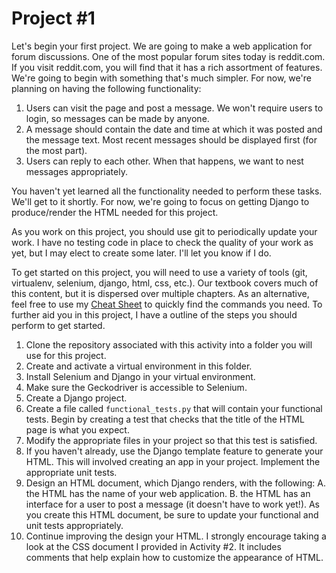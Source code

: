 # Project #1

Let's begin your first project. We are going to make a web application
for forum discussions. One of the most popular forum sites today
is reddit.com. If you visit reddit.com, you will find that
it has a rich assortment of features. We're going to begin with something
that's much simpler. For now, we're planning on having the following
functionality:

1. Users can visit the page and post a message. We won't require
users to login, so messages can be made by anyone.
2. A message should contain the date and time at which it was posted
and the message text. Most recent messages should be displayed first
(for the most part).
3. Users can reply to each other. When that happens, we want to nest
messages appropriately.

You haven't yet learned all the functionality needed to perform
these tasks. We'll get to it shortly. For now, we're going to focus
on getting Django to produce/render the HTML needed for this project.

As you work on this project, you should use git to periodically
update your work. I have no testing code in place to check the quality
of your work as yet, but I may elect to create some later. I'll let
you know if I do.

To get started on this project, you will need to use a variety of tools
(git, virtualenv, selenium, django, html, css, etc.). Our textbook
covers much of this content, but it is dispersed over multiple chapters.
As an alternative, feel free to use my 
[Cheat Sheet](https://github.com/brandonbate/Cheat-Sheet)
to quickly find the commands you need. To further aid you in this
project, I have a outline of the steps you should perform to get
started.

1. Clone the repository associated with this activity
into a folder you will use for this project.
2. Create and activate a virtual environment in this folder.
3. Install Selenium and Django in your virtual environment.
4. Make sure the Geckodriver is accessible to Selenium.
5. Create a Django project.
6. Create a file called ```functional_tests.py``` that will contain your functional tests.
Begin by creating a test that checks that the title of the HTML page is what you
expect.
7. Modify the appropriate files in your project so that this test
is satisfied.
8. If you haven't already, use the Django template feature to generate
your HTML. This will involved creating an app in your project. Implement the appropriate unit tests.
9. Design an HTML document, which Django renders, with the following:
    A. the HTML has the name of your web application.
    B. the HTML has an interface for a user to post a message (it doesn't have to work yet!).
As you create this HTML document, be sure to update your functional
and unit tests appropriately.
10. Continue improving the design your HTML. I strongly encourage taking
a look at the CSS document I provided in Activity #2. It includes
comments that help explain how to customize the appearance of HTML.

